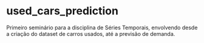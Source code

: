 # used_cars_prediction
 Primeiro seminário para a disciplina de Séries Temporais, envolvendo desde a criação do dataset de carros usados, até a previsão de demanda.
